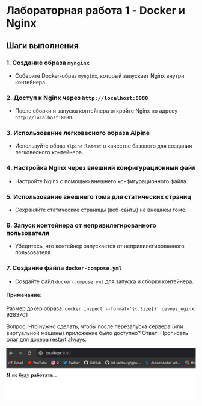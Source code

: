 # Лабораторная работа 1 - Docker и Nginx

## Шаги выполнения

### 1. Создание образа `mynginx`
- Соберите Docker-образ `mynginx`, который запускает Nginx внутри контейнера.

### 2. Доступ к Nginx через `http://localhost:8080`
- После сборки и запуска контейнера откройте Nginx по адресу `http://localhost:8080`.

### 3. Использование легковесного образа Alpine
- Используйте образ `alpine:latest` в качестве базового для создания легковесного контейнера.

### 4. Настройка Nginx через внешний конфигурационный файл
- Настройте Nginx с помощью внешнего конфигурационного файла.

### 5. Использование внешнего тома для статических страниц
- Сохраняйте статические страницы (веб-сайты) на внешнем томе.

### 6. Запуск контейнера от непривилегированного пользователя
- Убедитесь, что контейнер запускается от непривилегированного пользователя.

### 7. Создание файла `docker-compose.yml`
- Создайте файл `docker-compose.yml` для запуска и сборки контейнера.

#### Примечание:
Размер докер образа: `docker inspect --format='{{.Size}}' devops_nginx`: 9283701

Вопрос: Что нужно сделать, чтобы после перезапуска сервера (или виртуальной машины) приложение было доступно?
Ответ: Прописать флаг для докера restart always.

![Изображение лабораторной работы](./1.png)